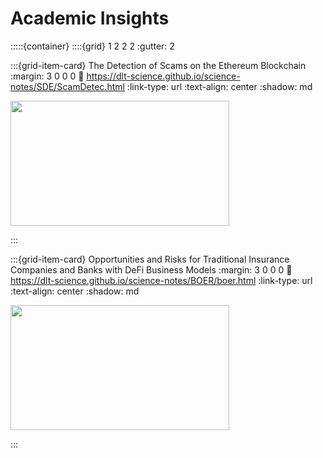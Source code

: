 # Academic Insights

:::::{container}
::::{grid} 1 2 2 2
:gutter: 2

:::{grid-item-card} The Detection of Scams on the Ethereum Blockchain
:margin: 3 0 0 0
:link: https://dlt-science.github.io/science-notes/SDE/ScamDetec.html
:link-type: url
:text-align: center
:shadow: md

<img src= "https://media.licdn.com/dms/image/D4E12AQEZ0nWmNnsejA/article-cover_image-shrink_600_2000/0/1690551286433?e=1698883200&v=beta&t=Y5RiUXwPcwtJhptc9W9pLz7D6a7moPCTJfocifOhOZI" width="350px" height="200px">

:::

:::{grid-item-card} Opportunities and Risks for Traditional Insurance Companies and Banks with DeFi Business Models
:margin: 3 0 0 0
:link: https://dlt-science.github.io/science-notes/BOER/boer.html
:link-type: url
:text-align: center
:shadow: md

<!-- <img src= "https://encrypted-tbn0.gstatic.com/images?q=tbn:ANd9GcTAEXtNCAmC7fsCJOrWer49tNsEzWI_Cx9ffg&usqp=CAU"> -->

<img src= "https://images.cointelegraph.com/images/717_aHR0cHM6Ly9zMy5jb2ludGVsZWdyYXBoLmNvbS9zdG9yYWdlL3VwbG9hZHMvdmlldy82OThiOTliNDM0ZGRlYWM3MGEzYzQ5YTcxMGZjYTUzNS5qcGc=.jpg" width="350px" height="200px">

:::
